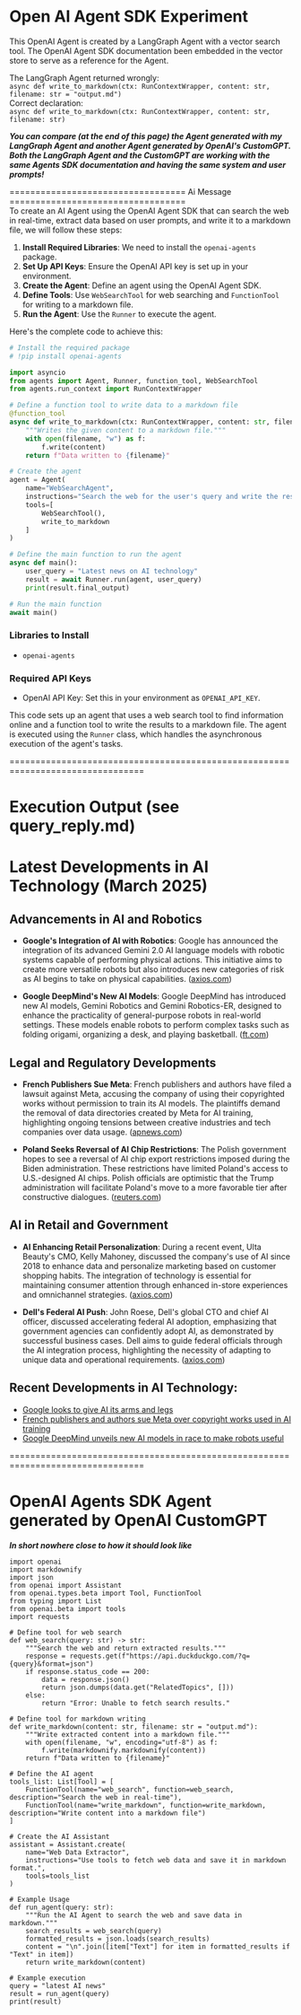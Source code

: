 # Open AI Agent SDK Experiment

This OpenAI Agent is created by a LangGraph Agent with a vector search tool. The OpenAI Agent SDK documentation been embedded in the vector store to serve as a reference for the Agent.

The LangGraph Agent returned wrongly:<br>
```async def write_to_markdown(ctx: RunContextWrapper, content: str, filename: str = "output.md")```
<br>
Correct declaration:<br>
```async def write_to_markdown(ctx: RunContextWrapper, content: str, filename: str)```<br>

_**You can compare (at the end of this page) the Agent generated with my LangGraph Agent and another Agent generated by OpenAI's CustomGPT. Both the LangGraph Agent and the CustomGPT are working with the same Agents SDK documentation and having the same system and user prompts!**_

================================== Ai Message ==================================<br>
To create an AI Agent using the OpenAI Agent SDK that can search the web in real-time, extract data based on user prompts, and write it to a markdown file, we will follow these steps:
<br>
1. **Install Required Libraries**: We need to install the `openai-agents` package.
2. **Set Up API Keys**: Ensure the OpenAI API key is set up in your environment.
3. **Create the Agent**: Define an agent using the OpenAI Agent SDK.
4. **Define Tools**: Use `WebSearchTool` for web searching and `FunctionTool` for writing to a markdown file.
5. **Run the Agent**: Use the `Runner` to execute the agent.

Here's the complete code to achieve this:

```python
# Install the required package
# !pip install openai-agents

import asyncio
from agents import Agent, Runner, function_tool, WebSearchTool
from agents.run_context import RunContextWrapper

# Define a function tool to write data to a markdown file
@function_tool
async def write_to_markdown(ctx: RunContextWrapper, content: str, filename: str = "output.md") -> str:
    """Writes the given content to a markdown file."""
    with open(filename, "w") as f:
        f.write(content)
    return f"Data written to {filename}"

# Create the agent
agent = Agent(
    name="WebSearchAgent",
    instructions="Search the web for the user's query and write the results to a markdown file.",
    tools=[
        WebSearchTool(),
        write_to_markdown
    ]
)

# Define the main function to run the agent
async def main():
    user_query = "Latest news on AI technology"
    result = await Runner.run(agent, user_query)
    print(result.final_output)

# Run the main function
await main()
```

### Libraries to Install
- `openai-agents`

### Required API Keys
- OpenAI API Key: Set this in your environment as `OPENAI_API_KEY`.

This code sets up an agent that uses a web search tool to find information online and a function tool to write the results to a markdown file. The agent is executed using the `Runner` class, which handles the asynchronous execution of the agent's tasks.


================================================================================
# Execution Output (see query_reply.md)

# Latest Developments in AI Technology (March 2025)

## Advancements in AI and Robotics

- **Google's Integration of AI with Robotics**: Google has announced the integration of its advanced Gemini 2.0 AI language models with robotic systems capable of performing physical actions. This initiative aims to create more versatile robots but also introduces new categories of risk as AI begins to take on physical capabilities. ([axios.com](https://www.axios.com/2025/03/12/google-humanoid-robotics-gemini-deepmind?utm_source=openai))

- **Google DeepMind's New AI Models**: Google DeepMind has introduced new AI models, Gemini Robotics and Gemini Robotics-ER, designed to enhance the practicality of general-purpose robots in real-world settings. These models enable robots to perform complex tasks such as folding origami, organizing a desk, and playing basketball. ([ft.com](https://www.ft.com/content/f0b1dff8-8936-4e05-9e0f-b1bbbb40dc02?utm_source=openai))

## Legal and Regulatory Developments

- **French Publishers Sue Meta**: French publishers and authors have filed a lawsuit against Meta, accusing the company of using their copyrighted works without permission to train its AI models. The plaintiffs demand the removal of data directories created by Meta for AI training, highlighting ongoing tensions between creative industries and tech companies over data usage. ([apnews.com](https://apnews.com/article/168b32059e70d0509b0a6ac407f37e8a?utm_source=openai))

- **Poland Seeks Reversal of AI Chip Restrictions**: The Polish government hopes to see a reversal of AI chip export restrictions imposed during the Biden administration. These restrictions have limited Poland's access to U.S.-designed AI chips. Polish officials are optimistic that the Trump administration will facilitate Poland's move to a more favorable tier after constructive dialogues. ([reuters.com](https://www.reuters.com/technology/poland-hopes-trump-will-reverse-biden-era-ai-chip-restrictions-2025-03-12/?utm_source=openai))

## AI in Retail and Government

- **AI Enhancing Retail Personalization**: During a recent event, Ulta Beauty's CMO, Kelly Mahoney, discussed the company's use of AI since 2018 to enhance data and personalize marketing based on customer shopping habits. The integration of technology is essential for maintaining consumer attention through enhanced in-store experiences and omnichannel strategies. ([axios.com](https://www.axios.com/2025/03/12/axios-event-technology-retail-personalization?utm_source=openai))

- **Dell's Federal AI Push**: John Roese, Dell's global CTO and chief AI officer, discussed accelerating federal AI adoption, emphasizing that government agencies can confidently adopt AI, as demonstrated by successful business cases. Dell aims to guide federal officials through the AI integration process, highlighting the necessity of adapting to unique data and operational requirements. ([axios.com](https://www.axios.com/2025/03/12/axios-interview-john-roese-dell-federal-ai-push?utm_source=openai))

## Recent Developments in AI Technology:  
- [Google looks to give AI its arms and legs](https://www.axios.com/2025/03/12/google-humanoid-robotics-gemini-deepmind?utm_source=openai)  
- [French publishers and authors sue Meta over copyright works used in AI training](https://apnews.com/article/168b32059e70d0509b0a6ac407f37e8a?utm_source=openai)  
- [Google DeepMind unveils new AI models in race to make robots useful](https://www.ft.com/content/f0b1dff8-8936-4e05-9e0f-b1bbbb40dc02?utm_source=openai)

================================================================================

# OpenAI Agents SDK Agent generated by OpenAI CustomGPT

_**In short nowhere close to how it should look like**_

```
import openai
import markdownify
import json
from openai import Assistant
from openai.types.beta import Tool, FunctionTool
from typing import List
from openai.beta import tools
import requests

# Define tool for web search
def web_search(query: str) -> str:
    """Search the web and return extracted results."""
    response = requests.get(f"https://api.duckduckgo.com/?q={query}&format=json")
    if response.status_code == 200:
        data = response.json()
        return json.dumps(data.get("RelatedTopics", []))
    else:
        return "Error: Unable to fetch search results."

# Define tool for markdown writing
def write_markdown(content: str, filename: str = "output.md"):
    """Write extracted content into a markdown file."""
    with open(filename, "w", encoding="utf-8") as f:
        f.write(markdownify.markdownify(content))
    return f"Data written to {filename}"

# Define the AI agent
tools_list: List[Tool] = [
    FunctionTool(name="web_search", function=web_search, description="Search the web in real-time"),
    FunctionTool(name="write_markdown", function=write_markdown, description="Write content into a markdown file")
]

# Create the AI Assistant
assistant = Assistant.create(
    name="Web Data Extractor",
    instructions="Use tools to fetch web data and save it in markdown format.",
    tools=tools_list
)

# Example Usage
def run_agent(query: str):
    """Run the AI Agent to search the web and save data in markdown."""
    search_results = web_search(query)
    formatted_results = json.loads(search_results)
    content = "\n".join([item["Text"] for item in formatted_results if "Text" in item])
    return write_markdown(content)

# Example execution
query = "latest AI news"
result = run_agent(query)
print(result)
```
